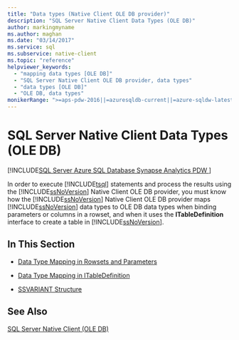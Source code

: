 ```yaml
---
title: "Data types (Native Client OLE DB provider)"
description: "SQL Server Native Client Data Types (OLE DB)"
author: markingmyname
ms.author: maghan
ms.date: "03/14/2017"
ms.service: sql
ms.subservice: native-client
ms.topic: "reference"
helpviewer_keywords:
  - "mapping data types [OLE DB]"
  - "SQL Server Native Client OLE DB provider, data types"
  - "data types [OLE DB]"
  - "OLE DB, data types"
monikerRange: ">=aps-pdw-2016||=azuresqldb-current||=azure-sqldw-latest||>=sql-server-2016||>=sql-server-linux-2017||=azuresqldb-mi-current"
---
```

# SQL Server Native Client Data Types (OLE DB)
[!INCLUDE[SQL Server Azure SQL Database Synapse Analytics PDW ](../../includes/applies-to-version/sql-asdb-asdbmi-asa-pdw.md)]

  In order to execute [!INCLUDE[tsql](../../includes/tsql-md.md)] statements and process the results using the [!INCLUDE[ssNoVersion](../../includes/ssnoversion-md.md)] Native Client OLE DB provider, you must know how the [!INCLUDE[ssNoVersion](../../includes/ssnoversion-md.md)] Native Client OLE DB provider maps [!INCLUDE[ssNoVersion](../../includes/ssnoversion-md.md)] data types to OLE DB data types when binding parameters or columns in a rowset, and when it uses the **ITableDefinition** interface to create a table in [!INCLUDE[ssNoVersion](../../includes/ssnoversion-md.md)].  
  
## In This Section  
  
-   [Data Type Mapping in Rowsets and Parameters](../../relational-databases/native-client-ole-db-data-types/data-type-mapping-in-rowsets-and-parameters.md)  
  
-   [Data Type Mapping in ITableDefinition](../../relational-databases/native-client-ole-db-data-types/data-type-mapping-in-itabledefinition.md)  
  
-   [SSVARIANT Structure](../../relational-databases/native-client-ole-db-data-types/ssvariant-structure.md)  
  
## See Also  
 [SQL Server Native Client &#40;OLE DB&#41;](../../relational-databases/native-client/ole-db/sql-server-native-client-ole-db.md)  
  
  
